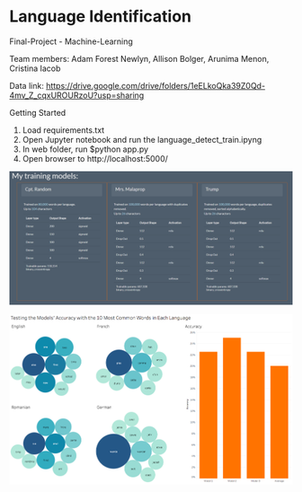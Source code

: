# Language Identification


Final-Project - Machine-Learning

Team members: Adam Forest Newlyn, Allison Bolger, Arunima Menon, Cristina Iacob

Data link: https://drive.google.com/drive/folders/1eELkoQka39Z0Qd-4mv_Z_cqxUROURzoU?usp=sharing

Getting Started

1. Load requirements.txt
2. Open Jupyter notebook and run the language_detect_train.ipyng
3. In web folder, run $python app.py 
4. Open browser to http://localhost:5000/

![Training Models](./ml_models.png)


![Tableau Visualizations](./charts.png)
